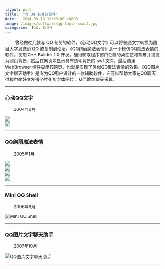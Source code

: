 ```yaml
---
layout: post
title:  "与 QQ 有关的软件"
date:   2004-09-18 10:00:00 +0800
image: /images/software/qq-tools-small.jpg
categories: [QQ, 软件]
---
```


　　 曾经做过几款与 QQ 有关的软件。《心动QQ文字》可以将普通文字转换为醒目大字发送到 QQ 或复制到论坛。《QQ绚丽魔法表情》是一个模仿QQ魔法表情的软件，使用 C++ Builder 5.0 开发。通过获取程序窗口位置的桌面区域背景并设置为网页背景，然后在网页中显示具有透明背景的 swf 文件，最后调用 WebBrowser 控件显示该网页，也就是实现了类似QQ魔法表情的效果。《QQ图片文字聊天助手》是专为QQ用户设计的一款辅助软件，它可以帮助大家在QQ聊天过程中向好友发送个性化的字体图片，从而增加聊天乐趣。

------

<h3>心动QQ文字</h3>

　　2004年9月

<div class="row">
    <div class="col-md-6">
        <a href="{{site.baseurl}}/images/software/QQChar-1.jpg" target="_blank">
            <img class="thumbnail" src="{{site.baseurl}}/images/software/QQChar-1.jpg">
        </a>
    </div>
    <div class="col-md-6">
        <a href="{{site.baseurl}}/images/software/QQChar-2.jpg" target="_blank">
            <img class="thumbnail" src="{{site.baseurl}}/images/software/QQChar-2.jpg">
        </a>
    </div>
</div>

------

<h3>QQ绚丽魔法表情</h3>

　　2005年1月

<div class="row">
    <div class="col-md-6">
        <a href="{{site.baseurl}}/images/software/QQMagic-1.jpg" target="_blank">
            <img class="thumbnail" src="{{site.baseurl}}/images/software/QQMagic-1.jpg">
        </a>
    </div>
    <div class="col-md-6">
        <a href="{{site.baseurl}}/images/software/QQMagic-2.jpg" target="_blank">
            <img class="thumbnail" src="{{site.baseurl}}/images/software/QQMagic-2.jpg">
        </a>
    </div>
</div>
<div class="row">
    <div class="col-md-6">
        <a href="{{site.baseurl}}/images/software/QQMagic-3.jpg" target="_blank">
            <img class="thumbnail" src="{{site.baseurl}}/images/software/QQMagic-3.jpg">
        </a>
    </div>
    <div class="col-md-6">
        <a href="{{site.baseurl}}/images/software/QQMagic-4.jpg" target="_blank">
            <img class="thumbnail" src="{{site.baseurl}}/images/software/QQMagic-4.jpg">
        </a>
    </div>
</div>

------

<h3>Mini QQ Shell</h3>

　　2006年8月

![Mini QQ Shell]({{site.baseurl}}/images/software/MiniQQShell.jpg)

------

<h3>QQ图片文字聊天助手</h3>

　　2007年10月

![QQ图片文字聊天助手]({{site.baseurl}}/images/software/QQFontChar-1.jpg)

------